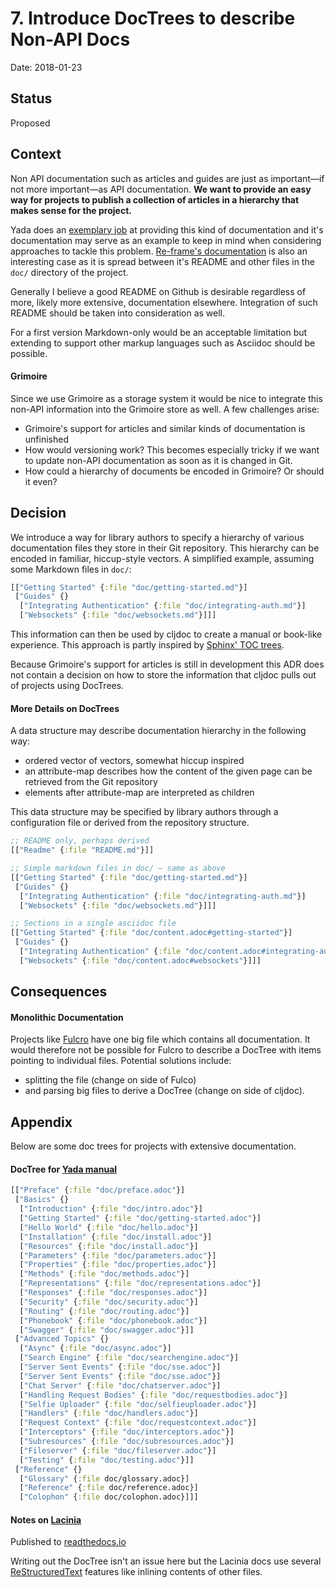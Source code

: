 # 7. Introduce DocTrees to describe Non-API Docs

Date: 2018-01-23

## Status

Proposed

## Context

Non API documentation such as articles and guides are just as
important—if not more important—as API documentation. **We want to
provide an easy way for projects to publish a collection of articles
in a hierarchy that makes sense for the project.**

Yada does an [exemplary job](https://juxt.pro/yada/manual/index.html)
at providing this kind of documentation and it's documentation may
serve as an example to keep in mind when considering approaches to tackle
this problem. [Re-frame's documentation](https://github.com/Day8/re-frame)
is also an interesting case as it is spread between it's README and other
files in the `doc/` directory of the project.

Generally I believe a good README on Github is desirable regardless of
more, likely more extensive, documentation elsewhere. Integration of
such README should be taken into consideration as well.

For a first version Markdown-only would be an acceptable limitation
but extending to support other markup languages such as Asciidoc
should be possible.

#### Grimoire

Since we use Grimoire as a storage system it would be nice to
integrate this non-API information into the Grimoire store as well.
A few challenges arise:

- Grimoire's support for articles and similar kinds of documentation is unfinished
- How would versioning work? This becomes especially tricky if we want
  to update non-API documentation as soon as it is changed in Git.
- How could a hierarchy of documents be encoded in Grimoire? Or should it even?


## Decision

We introduce a way for library authors to specify a hierarchy of
various documentation files they store in their Git repository. This
hierarchy can be encoded in familiar, hiccup-style vectors. A
simplified example, assuming some Markdown files in `doc/`:

```clojure
[["Getting Started" {:file "doc/getting-started.md"}]
 ["Guides" {}
  ["Integrating Authentication" {:file "doc/integrating-auth.md"}]
  ["Websockets" {:file "doc/websockets.md"}]]]
```

This information can then be used by cljdoc to create a manual or
book-like experience. This approach is partly inspired by [Sphinx' TOC trees](http://www.sphinx-doc.org/en/stable/markup/toctree.html).

Because Grimoire's support for articles is still in development
this ADR does not contain a decision on how to store the information
that cljdoc pulls out of projects using DocTrees.

#### More Details on DocTrees

A data structure may describe documentation hierarchy in the following way:

- ordered vector of vectors, somewhat hiccup inspired
- an attribute-map describes how the content of the given page can be
  retrieved from the Git repository
- elements after attribute-map are interpreted as children

This data structure may be specified by library authors through
a configuration file or derived from the repository structure.

```clojure
;; README only, perhaps derived
[["Readme" {:file "README.md"}]]
```

```clojure
;; Simple markdown files in doc/ — same as above
[["Getting Started" {:file "doc/getting-started.md"}]
 ["Guides" {}
  ["Integrating Authentication" {:file "doc/integrating-auth.md"}]
  ["Websockets" {:file "doc/websockets.md"}]]]
```

```clojure
;; Sections in a single asciidoc file
[["Getting Started" {:file "doc/content.adoc#getting-started"}]
 ["Guides" {}
  ["Integrating Authentication" {:file "doc/content.adoc#integrating-auth"}]
  ["Websockets" {:file "doc/content.adoc#websockets"}]]]
```

## Consequences

#### Monolithic Documentation

Projects like
[Fulcro](https://github.com/fulcrologic/fulcro/blob/develop/DevelopersGuide.adoc)
have one big file which contains all documentation. It would therefore
not be possible for Fulcro to describe a DocTree with items pointing
to individual files. Potential solutions include:
- splitting the file (change on side of Fulco)
- and parsing big files to derive a DocTree (change on side of cljdoc).

## Appendix

Below are some doc trees for projects with extensive documentation.

#### DocTree for [Yada manual](https://github.com/juxt/yada/blob/master/doc/yada-manual.adoc)

```clojure
[["Preface" {:file "doc/preface.adoc"}]
 ["Basics" {}
  ["Introduction" {:file "doc/intro.adoc"}]
  ["Getting Started" {:file "doc/getting-started.adoc"}]
  ["Hello World" {:file "doc/hello.adoc"}]
  ["Installation" {:file "doc/install.adoc"}]
  ["Resources" {:file "doc/install.adoc"}]
  ["Parameters" {:file "doc/parameters.adoc"}]
  ["Properties" {:file "doc/properties.adoc"}]
  ["Methods" {:file "doc/methods.adoc"}]
  ["Representations" {:file "doc/representations.adoc"}]
  ["Responses" {:file "doc/responses.adoc"}]
  ["Security" {:file "doc/security.adoc"}]
  ["Routing" {:file "doc/routing.adoc"}]
  ["Phonebook" {:file "doc/phonebook.adoc"}]
  ["Swagger" {:file "doc/swagger.adoc"}]]
 ["Advanced Topics" {}
  ["Async" {:file "doc/async.adoc"}]
  ["Search Engine" {:file "doc/searchengine.adoc"}]
  ["Server Sent Events" {:file "doc/sse.adoc"}]
  ["Server Sent Events" {:file "doc/sse.adoc"}]
  ["Chat Server" {:file "doc/chatserver.adoc"}]
  ["Handling Request Bodies" {:file "doc/requestbodies.adoc"}]
  ["Selfie Uploader" {:file "doc/selfieuploader.adoc"}]
  ["Handlers" {:file "doc/handlers.adoc"}]
  ["Request Context" {:file "doc/requestcontext.adoc"}]
  ["Interceptors" {:file "doc/interceptors.adoc"}]
  ["Subresources" {:file "doc/subresources.adoc"}]
  ["Fileserver" {:file "doc/fileserver.adoc"}]
  ["Testing" {:file "doc/testing.adoc"}]]
 ["Reference" {}
  ["Glossary" {:file doc/glossary.adoc}]
  ["Reference" {:file doc/reference.adoc}]
  ["Colophon" {:file doc/colophon.adoc}]]]
```

#### Notes on [Lacinia](https://github.com/walmartlabs/lacinia/tree/master/docs)

Published to [readthedocs.io](http://lacinia.readthedocs.io)

Writing out the DocTree isn't an issue here but the Lacinia docs use several
[ReStructuredText](https://en.wikipedia.org/wiki/ReStructuredText) features like
inlining contents of other files.
